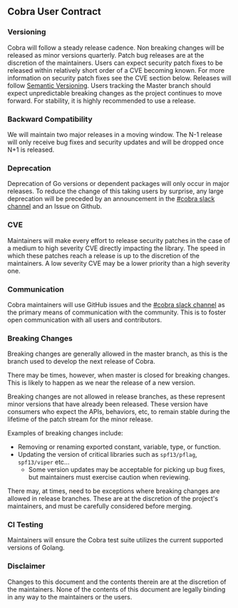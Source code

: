 ## Cobra User Contract

### Versioning

Cobra will follow a steady release cadence. Non breaking changes will be released as minor versions quarterly. Patch bug
releases are at the discretion of the maintainers. Users can expect security patch fixes to be released within
relatively short order of a CVE becoming known. For more information on security patch fixes see the CVE section below.
Releases will follow [Semantic Versioning](https://semver.org/). Users tracking the Master branch should expect
unpredictable breaking changes as the project continues to move forward. For stability, it is highly recommended to use
a release.

### Backward Compatibility

We will maintain two major releases in a moving window. The N-1 release will only receive bug fixes and security updates
and will be dropped once N+1 is released.

### Deprecation

Deprecation of Go versions or dependent packages will only occur in major releases. To reduce the change of this taking
users by surprise, any large deprecation will be preceded by an announcement in
the [#cobra slack channel](https://gophers.slack.com/archives/CD3LP1199) and an Issue on Github.

### CVE

Maintainers will make every effort to release security patches in the case of a medium to high severity CVE directly
impacting the library. The speed in which these patches reach a release is up to the discretion of the maintainers. A
low severity CVE may be a lower priority than a high severity one.

### Communication

Cobra maintainers will use GitHub issues and the [#cobra slack channel](https://gophers.slack.com/archives/CD3LP1199) as
the primary means of communication with the community. This is to foster open communication with all users and
contributors.

### Breaking Changes

Breaking changes are generally allowed in the master branch, as this is the branch used to develop the next release of
Cobra.

There may be times, however, when master is closed for breaking changes. This is likely to happen as we near the release
of a new version.

Breaking changes are not allowed in release branches, as these represent minor versions that have already been released.
These version have consumers who expect the APIs, behaviors, etc, to remain stable during the lifetime of the patch
stream for the minor release.

Examples of breaking changes include:

- Removing or renaming exported constant, variable, type, or function.
- Updating the version of critical libraries such as `spf13/pflag`, `spf13/viper` etc...
    - Some version updates may be acceptable for picking up bug fixes, but maintainers must exercise caution when
      reviewing.

There may, at times, need to be exceptions where breaking changes are allowed in release branches. These are at the
discretion of the project's maintainers, and must be carefully considered before merging.

### CI Testing

Maintainers will ensure the Cobra test suite utilizes the current supported versions of Golang.

### Disclaimer

Changes to this document and the contents therein are at the discretion of the maintainers.
None of the contents of this document are legally binding in any way to the maintainers or the users.
